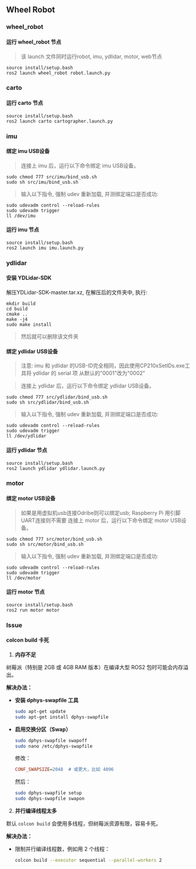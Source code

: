 
## Wheel Robot


### wheel_robot
#### 运行 wheel_robot 节点
> 该 launch 文件同时运行robot, imu, ydlidar, motor, web节点
```
source install/setup.bash
ros2 launch wheel_robot robot.launch.py
```


### carto
#### 运行 carto 节点
```
source install/setup.bash
ros2 launch carto cartographer.launch.py
```


### imu
#### 绑定 imu USB设备
> 连接上 imu 后，运行以下命令绑定 imu USB设备。
```
sudo chmod 777 src/imu/bind_usb.sh
sudo sh src/imu/bind_usb.sh
```
> 输入以下指令, 强制 udev 重新加载, 并测绑定端口是否成功:
```
sudo udevadm control --reload-rules
sudo udevadm trigger
ll /dev/imu
```
#### 运行 imu 节点
```
source install/setup.bash
ros2 launch imu imu.launch.py
```


### ydlidar
#### 安装 YDLidar-SDK
解压YDLidar-SDK-master.tar.xz, 在解压后的文件夹中, 执行:
```
mkdir build
cd build
cmake ..
make -j4
sudo make install
```
> 然后就可以删除该文件夹

#### 绑定 ydlidar USB设备
> 注意: imu 和 ydlidar 的USB-ID完全相同，因此使用CP210xSetIDs.exe工具将 ydlidar 的 serial 项 从默认的"0001"改为"0002"

> 连接上 ydlidar 后，运行以下命令绑定 ydlidar USB设备。
```
sudo chmod 777 src/ydlidar/bind_usb.sh
sudo sh src/ydlidar/bind_usb.sh
```
> 输入以下指令, 强制 udev 重新加载, 并测绑定端口是否成功:
```
sudo udevadm control --reload-rules
sudo udevadm trigger
ll /dev/ydlidar
```
#### 运行 ydlidar 节点
```
source install/setup.bash
ros2 launch ydlidar ydlidar.launch.py
```


### motor
#### 绑定 motor USB设备
> 如果是用虚拟机usb连接Odribe则可以绑定usb; Raspberry Pi 用引脚UART连接则不需要
> 连接上 motor 后，运行以下命令绑定 motor USB设备。
```
sudo chmod 777 src/motor/bind_usb.sh
sudo sh src/motor/bind_usb.sh
```
> 输入以下指令, 强制 udev 重新加载, 并测绑定端口是否成功:
```
sudo udevadm control --reload-rules
sudo udevadm trigger
ll /dev/motor
```
#### 运行 motor 节点
```
source install/setup.bash
ros2 run motor motor
```


### Issue

#### colcon build 卡死

1. **内存不足**

树莓派（特别是 2GB 或 4GB RAM 版本）在编译大型 ROS2 包时可能会内存溢出。

**解决办法：**

* **安装 dphys-swapfile 工具**
  ```bash
  sudo apt-get update
  sudo apt-get install dphys-swapfile
  ```

* **启用交换分区（Swap）**
  ```bash
  sudo dphys-swapfile swapoff
  sudo nano /etc/dphys-swapfile
  ```
  修改：
  ```ini
  CONF_SWAPSIZE=2048  # 或更大，比如 4096
  ```
  然后：
  ```bash
  sudo dphys-swapfile setup
  sudo dphys-swapfile swapon
  ```

2. **并行编译线程太多**

默认 `colcon build` 会使用多线程，但树莓派资源有限，容易卡死。

**解决办法：**

* 限制并行编译线程数，例如用 2 个线程：
  ```bash
  colcon build --executor sequential --parallel-workers 2
  ```
